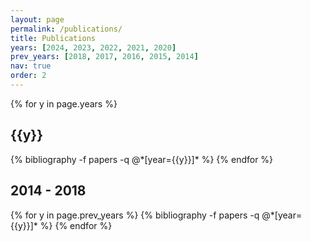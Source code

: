 ```yaml
---
layout: page
permalink: /publications/
title: Publications
years: [2024, 2023, 2022, 2021, 2020]
prev_years: [2018, 2017, 2016, 2015, 2014]
nav: true
order: 2
---
```


<div class="publications">

{% for y in page.years %}
  <h2 class="year">{{y}}</h2>
  {% bibliography -f papers -q @*[year={{y}}]* %}
{% endfor %}

<h2 class="year">2014 - 2018</h2>
{% for y in page.prev_years %}
  {% bibliography -f papers -q @*[year={{y}}]* %}
{% endfor %}

</div>
